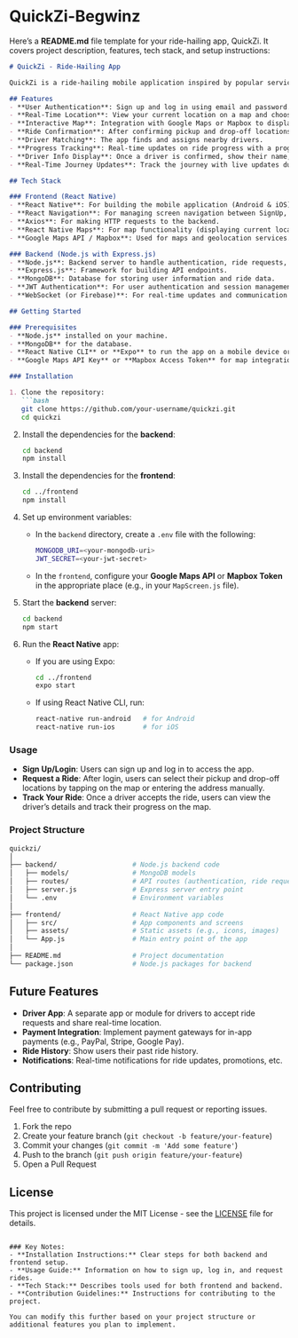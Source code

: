 # QuickZi-Begwinz
Here’s a **README.md** file template for your ride-hailing app, QuickZi. It covers project description, features, tech stack, and setup instructions:

```markdown
# QuickZi - Ride-Hailing App

QuickZi is a ride-hailing mobile application inspired by popular services like Ola, Uber, and Rapido. The app allows users to request rides, confirm pickup and drop-off locations using an interactive map, and track their journey in real-time.

## Features
- **User Authentication**: Sign up and log in using email and password.
- **Real-Time Location**: View your current location on a map and choose pickup/drop-off points by tapping on the map or manually entering the location.
- **Interactive Map**: Integration with Google Maps or Mapbox to display the user's location and interact with the map.
- **Ride Confirmation**: After confirming pickup and drop-off locations, the app connects with nearby drivers and displays their information.
- **Driver Matching**: The app finds and assigns nearby drivers.
- **Progress Tracking**: Real-time updates on ride progress with a progress bar.
- **Driver Info Display**: Once a driver is confirmed, show their name, vehicle number, photo, and phone number.
- **Real-Time Journey Updates**: Track the journey with live updates during the ride.

## Tech Stack

### Frontend (React Native)
- **React Native**: For building the mobile application (Android & iOS).
- **React Navigation**: For managing screen navigation between SignUp, Login, and Ride screens.
- **Axios**: For making HTTP requests to the backend.
- **React Native Maps**: For map functionality (displaying current location, pickup/drop locations, and driver location).
- **Google Maps API / Mapbox**: Used for maps and geolocation services.

### Backend (Node.js with Express.js)
- **Node.js**: Backend server to handle authentication, ride requests, and real-time updates.
- **Express.js**: Framework for building API endpoints.
- **MongoDB**: Database for storing user information and ride data.
- **JWT Authentication**: For user authentication and session management.
- **WebSocket (or Firebase)**: For real-time updates and communication between users and drivers.

## Getting Started

### Prerequisites
- **Node.js** installed on your machine.
- **MongoDB** for the database.
- **React Native CLI** or **Expo** to run the app on a mobile device or emulator.
- **Google Maps API Key** or **Mapbox Access Token** for map integration.

### Installation

1. Clone the repository:
   ```bash
   git clone https://github.com/your-username/quickzi.git
   cd quickzi
   ```

2. Install the dependencies for the **backend**:
   ```bash
   cd backend
   npm install
   ```

3. Install the dependencies for the **frontend**:
   ```bash
   cd ../frontend
   npm install
   ```

4. Set up environment variables:
   - In the `backend` directory, create a `.env` file with the following:
     ```bash
     MONGODB_URI=<your-mongodb-uri>
     JWT_SECRET=<your-jwt-secret>
     ```

   - In the `frontend`, configure your **Google Maps API** or **Mapbox Token** in the appropriate place (e.g., in your `MapScreen.js` file).

5. Start the **backend** server:
   ```bash
   cd backend
   npm start
   ```

6. Run the **React Native** app:
   - If you are using Expo:
     ```bash
     cd ../frontend
     expo start
     ```
   - If using React Native CLI, run:
     ```bash
     react-native run-android   # for Android
     react-native run-ios       # for iOS
     ```

### Usage

- **Sign Up/Login**: Users can sign up and log in to access the app.
- **Request a Ride**: After login, users can select their pickup and drop-off locations by tapping on the map or entering the address manually.
- **Track Your Ride**: Once a driver accepts the ride, users can view the driver’s details and track their progress on the map.
  
### Project Structure

```bash
quickzi/
│
├── backend/                   # Node.js backend code
│   ├── models/                # MongoDB models
│   ├── routes/                # API routes (authentication, ride requests, etc.)
│   ├── server.js              # Express server entry point
│   └── .env                   # Environment variables
│
├── frontend/                  # React Native app code
│   ├── src/                   # App components and screens
│   ├── assets/                # Static assets (e.g., icons, images)
│   └── App.js                 # Main entry point of the app
│
├── README.md                  # Project documentation
└── package.json               # Node.js packages for backend
```

## Future Features
- **Driver App**: A separate app or module for drivers to accept ride requests and share real-time location.
- **Payment Integration**: Implement payment gateways for in-app payments (e.g., PayPal, Stripe, Google Pay).
- **Ride History**: Show users their past ride history.
- **Notifications**: Real-time notifications for ride updates, promotions, etc.

## Contributing
Feel free to contribute by submitting a pull request or reporting issues.

1. Fork the repo
2. Create your feature branch (`git checkout -b feature/your-feature`)
3. Commit your changes (`git commit -m 'Add some feature'`)
4. Push to the branch (`git push origin feature/your-feature`)
5. Open a Pull Request

## License
This project is licensed under the MIT License - see the [LICENSE](LICENSE) file for details.
```

### Key Notes:
- **Installation Instructions:** Clear steps for both backend and frontend setup.
- **Usage Guide:** Information on how to sign up, log in, and request rides.
- **Tech Stack:** Describes tools used for both frontend and backend.
- **Contribution Guidelines:** Instructions for contributing to the project.

You can modify this further based on your project structure or additional features you plan to implement.
